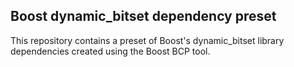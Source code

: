## Boost dynamic_bitset dependency preset

This repository contains a preset of Boost's dynamic_bitset library dependencies created using the Boost BCP tool.